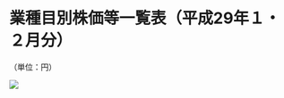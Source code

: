 # 業種目別株価等一覧表（平成29年１・２月分）

（単位：円）

![](https://www.nta.go.jp/tmp/90d164e2-7fc6-431e-8da8-22a848019ce0/images/52b357c4649e2ccff626526f37d0113fc0b7b14af6020dfedcc28cf4a86ea0ad.jpg)